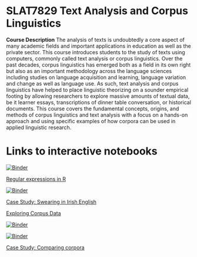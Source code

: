 # SLAT7829 Text Analysis and Corpus Linguistics

**Course Description** The analysis of texts is undoubtedly a core aspect of many academic fields and important applications in education as well as the private sector. This course introduces students to the study of texts using computers, commonly called text analysis or corpus linguistics. Over the past decades, corpus linguistics has emerged both as a field in its own right but also as an important methodology across the language sciences including studies on language acquisition and learning, language variation and change as well as language use. As such, text analysis and corpus linguistics have helped to place linguistic theorizing on a sounder empirical footing by allowing researchers to explore massive amounts of textual data, be it learner essays, transcriptions of dinner table conversation, or historical documents. This course covers the fundamental concepts, origins, and methods of corpus linguistics and text analysis with a focus on a hands-on approach and using specific examples of how corpora can be used in applied linguistic research.

# Links to interactive notebooks

[![Binder](https://mybinder.org/badge_logo.svg)](https://mybinder.org/v2/gh/MartinSchweinberger/SLAT7829Tutorials/main?labpath=notebooks%2Fregex_cb.ipynb)

[Regular expressions in R](https://mybinder.org/v2/gh/MartinSchweinberger/SLAT7829Tutorials/main?labpath=notebooks%2Fregex_cb.ipynb)

[![Binder](https://mybinder.org/badge_logo.svg)](https://mybinder.org/v2/gh/MartinSchweinberger/SLAT7829Tutorials/main?labpath=notebooks%2Fintrocl_cb.ipynb)

[Case Study: Swearing in Irish English](https://mybinder.org/v2/gh/MartinSchweinberger/SLAT7829Tutorials/main?labpath=notebooks%2Fswearing_cb.ipynb)

[Exploring Corpus Data](https://mybinder.org/v2/gh/MartinSchweinberger/SLAT7829Tutorials/main?labpath=notebooks%2Fintrocl_cb.ipynb)

[![Binder](https://mybinder.org/badge_logo.svg)](https://mybinder.org/v2/gh/MartinSchweinberger/SLAT7829Tutorials/main?labpath=notebooks%2Fswearing_cb.ipynb)

[![Binder](https://mybinder.org/badge_logo.svg)](https://mybinder.org/v2/gh/MartinSchweinberger/SLAT7829Tutorials/main?labpath=notebooks%2Fcomp_cb.ipynb)

[Case Study: Comparing corpora](https://mybinder.org/v2/gh/MartinSchweinberger/SLAT7829Tutorials/main?labpath=notebooks%2Fcomp_cb.ipynb)
